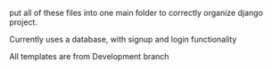 put all of these files into one main folder to correctly organize django project.

Currently uses a database, with signup and login functionality

All templates are from Development branch 
